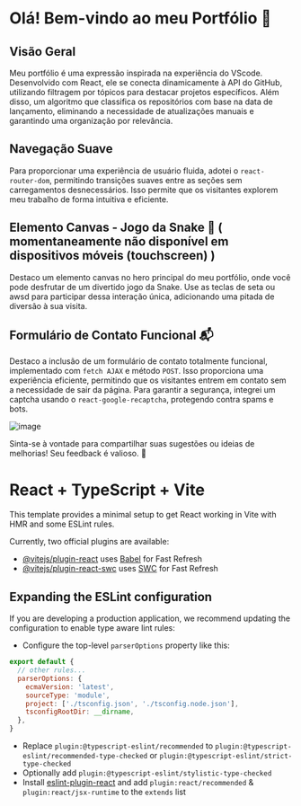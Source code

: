 # Olá! Bem-vindo ao meu Portfólio 🚀

## Visão Geral

Meu portfólio é uma expressão inspirada na experiência do VScode. Desenvolvido com React, ele se conecta dinamicamente à API do GitHub, utilizando filtragem por tópicos para destacar projetos específicos. Além disso, um algoritmo que classifica os repositórios com base na data de lançamento, eliminando a necessidade de atualizações manuais e garantindo uma organização por relevância.

## Navegação Suave

Para proporcionar uma experiência de usuário fluida, adotei o `react-router-dom`, permitindo transições suaves entre as seções sem carregamentos desnecessários. Isso permite que os visitantes explorem meu trabalho de forma intuitiva e eficiente.

## Elemento Canvas - Jogo da Snake 🐍 ( momentaneamente não disponível em dispositivos móveis (touchscreen) )

Destaco um elemento canvas no hero principal do meu portfólio, onde você pode desfrutar de um divertido jogo da Snake. Use as teclas de seta ou awsd para participar dessa interação única, adicionando uma pitada de diversão à sua visita.

## Formulário de Contato Funcional 📬

Destaco a inclusão de um formulário de contato totalmente funcional, implementado com `fetch AJAX` e método `POST`. Isso proporciona uma experiência eficiente, permitindo que os visitantes entrem em contato sem a necessidade de sair da página. Para garantir a segurança, integrei um captcha usando o `react-google-recaptcha`, protegendo contra spams e bots.

![image](https://github.com/MozartSoares/portfolio-mozart-soares/assets/142760312/3650b38f-d508-4ea0-8f01-329327b41289)

Sinta-se à vontade para compartilhar suas sugestões ou ideias de melhorias! Seu feedback é valioso. 🌟


# React + TypeScript + Vite

This template provides a minimal setup to get React working in Vite with HMR and some ESLint rules.

Currently, two official plugins are available:

- [@vitejs/plugin-react](https://github.com/vitejs/vite-plugin-react/blob/main/packages/plugin-react/README.md) uses [Babel](https://babeljs.io/) for Fast Refresh
- [@vitejs/plugin-react-swc](https://github.com/vitejs/vite-plugin-react-swc) uses [SWC](https://swc.rs/) for Fast Refresh

## Expanding the ESLint configuration

If you are developing a production application, we recommend updating the configuration to enable type aware lint rules:

- Configure the top-level `parserOptions` property like this:

```js
export default {
  // other rules...
  parserOptions: {
    ecmaVersion: 'latest',
    sourceType: 'module',
    project: ['./tsconfig.json', './tsconfig.node.json'],
    tsconfigRootDir: __dirname,
  },
}
```

- Replace `plugin:@typescript-eslint/recommended` to `plugin:@typescript-eslint/recommended-type-checked` or `plugin:@typescript-eslint/strict-type-checked`
- Optionally add `plugin:@typescript-eslint/stylistic-type-checked`
- Install [eslint-plugin-react](https://github.com/jsx-eslint/eslint-plugin-react) and add `plugin:react/recommended` & `plugin:react/jsx-runtime` to the `extends` list
